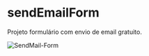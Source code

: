 # sendEmailForm
Projeto formulário com envio de email gratuito.

![SendMail-Form](https://user-images.githubusercontent.com/47668352/206532802-5943cc67-ec90-4696-97c4-e92530844441.png)

